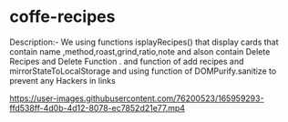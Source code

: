 # coffe-recipes


Description:-
We using functions isplayRecipes() that display cards that contain name ,method,roast,grind,ratio,note and alson contain Delete Recipes and Delete Function .
and function of add recipes and mirrorStateToLocalStorage and using function of DOMPurify.sanitize to prevent any Hackers in links

https://user-images.githubusercontent.com/76200523/165959293-ffd538ff-4d0b-4d12-8078-ec7852d21e77.mp4

